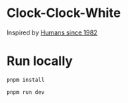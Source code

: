 # Clock-Clock-White

Inspired by [Humans since 1982](https://www.humanssince1982.com/the-clock-clock-white)


# Run locally

```
pnpm install
```

```
pnpm run dev
```

